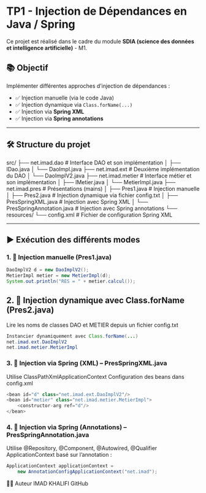 # TP1 - Injection de Dépendances en Java / Spring

Ce projet est réalisé dans le cadre du module **SDIA (science des données et intelligence artificielle)** - M1.

## 📚 Objectif

Implémenter différentes approches d’injection de dépendances :

- ✅ Injection manuelle (via le code Java)
- ✅ Injection dynamique via `Class.forName(...)`
- ✅ Injection via **Spring XML**
- ✅ Injection via **Spring annotations**

---

## 🛠 Structure du projet

src/ ├── net.imad.dao # Interface DAO et son implémentation │ ├── IDao.java │ └── DaoImpl.java ├── net.imad.ext # Deuxième implémentation du DAO │ └── DaoImplV2.java ├── net.imad.metier # Interface métier et son implémentation │ ├── IMetier.java │ └── MetierImpl.java ├── net.imad.pres # Présentations (mains) │ ├── Pres1.java # Injection manuelle │ ├── Pres2.java # Injection dynamique via fichier config.txt │ ├── PresSpringXML.java # Injection avec Spring XML │ └── PresSpringAnnotation.java # Injection avec Spring annotations └── resources/ └── config.xml # Fichier de configuration Spring XML


---

## ▶️ Exécution des différents modes

### 1. 🚀 Injection manuelle (Pres1.java)

```java
DaoImplV2 d = new DaoImplV2();
MetierImpl metier = new MetierImpl(d);
System.out.println("RES = " + metier.calcul());
```

## 2. 🧠 Injection dynamique avec Class.forName (Pres2.java)
Lire les noms de classes DAO et METIER depuis un fichier config.txt

```java
Instancier dynamiquement avec Class.forName(...)
net.imad.ext.DaoImplV2
net.imad.metier.MetierImpl
```


### 3. 🌿 Injection via Spring (XML) – PresSpringXML.java
Utilise ClassPathXmlApplicationContext
Configuration des beans dans config.xml
```java
<bean id="d" class="net.imad.ext.DaoImplV2"/>
<bean id="metier" class="net.imad.metier.MetierImpl">
    <constructor-arg ref="d"/>
</bean>
```
### 4. 🌱 Injection via Spring (Annotations) – PresSpringAnnotation.java
Utilise @Repository, @Component, @Autowired, @Qualifier
ApplicationContext basé sur l’annotation :
```java
ApplicationContext applicationContext = 
    new AnnotationConfigApplicationContext("net.imad");
```



👨‍💻 Auteur
IMAD KHALIFI
GitHub
